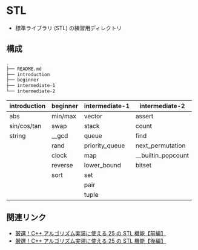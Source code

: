 # STL

- 標準ライブラリ (STL) の練習用ディレクトリ

## 構成

```bash
.
├── README.md
├── introduction
├── beginner
├── intermediate-1
└── intermediate-2
```

| introduction | beginner | intermediate-1 | intermediate-2       |
| ------------ | -------- | -------------- | -------------------- |
| abs          | min/max  | vector         | assert               |
| sin/cos/tan  | swap     | stack          | count                |
| string       | \_\_gcd  | queue          | find                 |
|              | rand     | priority_queue | next_permutation     |
|              | clock    | map            | \_\_builtin_popcount |
|              | reverse  | lower_bound    | bitset               |
|              | sort     | set            |                      |
|              |          | pair           |                      |
|              |          | tuple          |                      |

## 関連リンク

- [厳選！C++ アルゴリズム実装に使える 25 の STL 機能【前編】](https://qiita.com/e869120/items/518297c6816adb67f9a5)
- [厳選！C++ アルゴリズム実装に使える 25 の STL 機能【後編】](https://qiita.com/e869120/items/702ca1c1ed6ff6770257)

